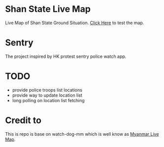 # Shan State Live Map

Live Map of Shan State Ground Situation. 
[Click Here](https://nicholas-kham.github.io/live-map/) to test the map.

# Sentry

The project inspired by HK protest sentry police watch app.
# TODO

- provide police troops list locations
- provide way to update location list
- long polling on location list fetching
# Credit to

This is repo is base on watch-dog-mm which is well know as [Myanmar Live Map](https://myanmarmap.live/).
